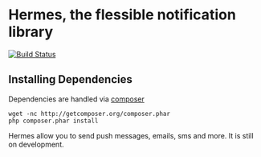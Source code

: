 Hermes, the flessible notification library
==============================================================

[![Build Status](https://travis-ci.org/brainrepo/hermes.svg?branch=develop)](https://travis-ci.org/brainrepo/hermes)
    
Installing Dependencies
-----------------------

Dependencies are handled via [composer](http://getcomposer.org)

```
wget -nc http://getcomposer.org/composer.phar
php composer.phar install
```

Hermes allow you to send push messages, emails, sms and more.
It is still on development.
